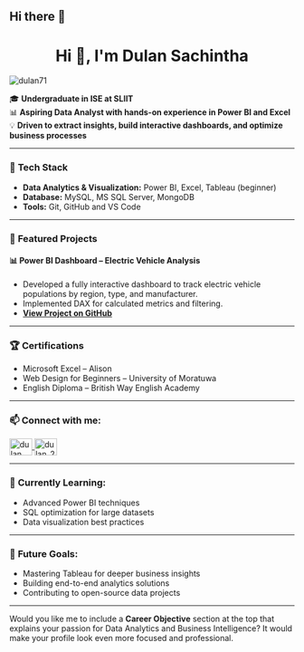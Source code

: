 ## Hi there 👋  

<h1 align="center">Hi 👋, I'm Dulan Sachintha</h1>  

<p align="left"> 
  <img src="https://komarev.com/ghpvc/?username=dulan71&label=Profile%20views&color=0e75b6&style=flat" alt="dulan71" />
</p>  

🎓 **Undergraduate in ISE at SLIIT**  
📊 **Aspiring Data Analyst with hands-on experience in Power BI and Excel**  
💡 **Driven to extract insights, build interactive dashboards, and optimize business processes**  

---

### 🔧 **Tech Stack**  

- **Data Analytics & Visualization:** Power BI, Excel, Tableau (beginner)  
- **Database:** MySQL, MS SQL Server, MongoDB  
- **Tools:** Git, GitHub and VS Code

---

### 📂 **Featured Projects**  

#### 📊 **Power BI Dashboard – Electric Vehicle Analysis**  
- Developed a fully interactive dashboard to track electric vehicle populations by region, type, and manufacturer.  
- Implemented DAX for calculated metrics and filtering.  
- **[View Project on GitHub](https://github.com/dulan71?tab=repositories)**  

---

### 🏆 **Certifications**  
- Microsoft Excel – Alison  
- Web Design for Beginners – University of Moratuwa  
- English Diploma – British Way English Academy  

---

### 📫 **Connect with me:**  
<p align="left">
  <a href="https://fb.com/dulan sachintha" target="blank">
    <img align="center" src="https://raw.githubusercontent.com/rahuldkjain/github-profile-readme-generator/master/src/images/icons/Social/facebook.svg" alt="dulan sachintha" height="30" width="40" />
  </a>
  <a href="https://instagram.com/dulan_2" target="blank">
    <img align="center" src="https://raw.githubusercontent.com/rahuldkjain/github-profile-readme-generator/master/src/images/icons/Social/instagram.svg" alt="dulan_2" height="30" width="40" />
  </a>
</p>  

---

### 🌱 **Currently Learning:**  
- Advanced Power BI techniques  
- SQL optimization for large datasets  
- Data visualization best practices  

---

### 🚀 **Future Goals:**  
- Mastering Tableau for deeper business insights  
- Building end-to-end analytics solutions  
- Contributing to open-source data projects  

---

Would you like me to include a **Career Objective** section at the top that explains your passion for Data Analytics and Business Intelligence? It would make your profile look even more focused and professional.


